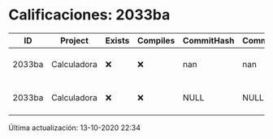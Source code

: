 # Calificaciones: 2033ba
|ID|Project|Exists|Compiles|CommitHash|CommitDate|CheckDate|Comments|
|-|-|-|-|-|-|-|-|
|2033ba|Calculadora|❌|❌|nan|nan|13-10-2020 09:27:45|No se encontró el archivo en PracticasComputacionI/Calculadora/Calculadora.cpp|
|2033ba|Calculadora|❌|❌|NULL|NULL|13-10-2020 22:34:35|No se encontró el archivo en PracticasComputacionI/Calculadora/Calculadora.cpp|

Última actualización: 13-10-2020 22:34